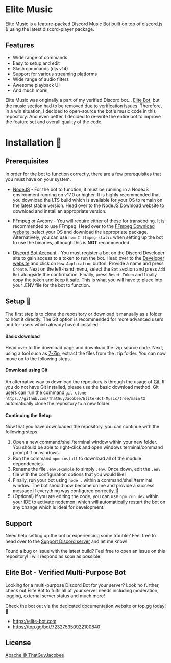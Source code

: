 # Elite Music
Elite Music is a feature-packed Discord Music Bot built on top of discord.js & using the latest discord-player package.

## Features
- Wide range of commands
- Easy to setup and edit
- Slash commands (djs v14)
- Support for various streaming platforms
- Wide range of audio filters
- Awesome playback UI
- And much more!

Elite Music was originally a part of my verified Discord bot... [Elite Bot](https://elite-bot.com/), but the music section had to be removed due to verification issues. Therefore, in a win situation, I decided to open-source the bot's music code in this repository. And even better, I decided to re-write the entire bot to improve the feature set and overall quality of the code.

# Installation 🔌
## Prerequisites
In order for the bot to function correctly, there are a few prerequisites that you must have on your system.

- [NodeJS](https://nodejs.org/en) - For the bot to function, it must be running in a NodeJS environment running on v17.0 or higher. It is highly recommended that you download the LTS build which is available for your OS to remain on the latest stable version. Head over to the [NodeJS Download website](https://nodejs.org/en/download) to download and install an appropriate version.

- [FFmpeg](https://ffmpeg.org/) or Avconv - You will require either of these for transcoding. It is recommended to use FFmpeg. Head over to the [FFmpeg Download website](https://ffmpeg.org/download.html), select your OS and download the appropriate package. Alternatively, you can use `npm I ffmpeg-static` when setting up the bot to use the binaries, although this is **NOT** recommended.

- [Discord Bot Account](https://discord.com/developers/applications) - You must register a bot on the Discord Developer site to gain access to a token to run the bot. Head over to the [Developer website](https://discord.com/developers/applications) and click on `New Application` button. Provide a name and press `Create`. Next on the left-hand menu, select the `Bot` section and press `Add Bot` alongside the confirmation. Finally, press `Reset Token` and finally copy the token and keep it safe. This is what you will have to place into your .ENV file for the bot to function.

## Setup 🔧
The first step is to clone the repository or download it manually as a folder to host it directly. The Git option is recommended for more advanced users and for users which already have it installed.

#### Basic download
Head over to the download page and download the .zip source code. Next, using a tool such as [7-Zip](https://www.7-zip.org/), extract the files from the .zip folder. You can now move on to the following steps.

#### Download using Git
An alternative way to download the repository is through the usage of [Git](https://git-scm.com/). If you do not have Git installed, please use the basic download method. Git users can run the command `git clone https://github.com/ThatGuyJacobee/Elite-Bot-Music/tree/main` to automatically clone the repository to a new folder.

#### Continuing the Setup
Now that you have downloaded the repository, you can continue with the following steps.

1. Open a new command/shell/terminal window within your new folder. You should be able to right-click and open windows terminal/command prompt if on windows.
2. Run the command `npm install` to download all of the module dependencies.
3. Rename the file `.env.example` to simply `.env`. Once down, edit the `.env` file with the configuration options that you would like!
4. Finally, run your bot using `node .` within a command/shell/terminal window. The bot should now become online and provide a success message if everything was configured correctly. 🎉
5. (Optional) If you are editing the code, you can use `npm run dev` within your IDE to activate nodemon, which will automatically restart the bot on any change which is ideal for development.

## Support
Need help setting up the bot or experiencing some trouble? Feel free to head over to the [Support Discord server](https://discord.elitegami.ng) and let me know!

Found a bug or issue with the latest build? Feel free to open an issue on this repository! I will respond as soon as possible.

## Elite Bot - Verified Multi-Purpose Bot
Looking for a multi-purpose Discord Bot for your server? Look no further, check out Elite Bot to fulfil all of your server needs including moderation, logging, external server status and much more!

Check the bot out via the dedicated documentation website or top.gg today! 🚀
- https://elite-bot.com
- https://top.gg/bot/723275350922100840

## License
[Apache © ThatGuyJacobee](./LICENSE.md)
